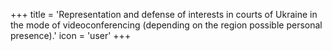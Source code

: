 +++
title = 'Representation and defense of interests in courts of Ukraine in the mode of videoconferencing (depending on the region possible personal presence).'
icon = 'user'
+++